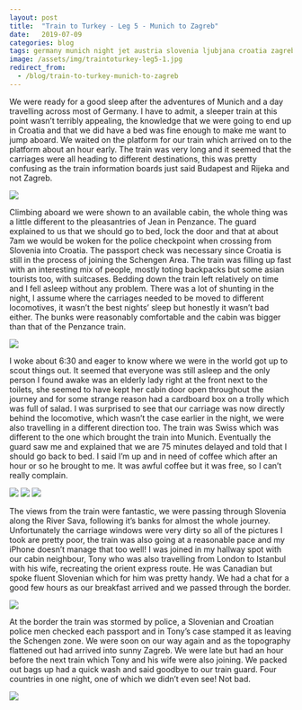 ```yaml
---
layout: post
title:  "Train to Turkey - Leg 5 - Munich to Zagreb"
date:   2019-07-09
categories: blog
tags: germany munich night jet austria slovenia ljubjana croatia zagreb sleeper traintoturkey owen trains rail travel inter-rail
image: /assets/img/traintoturkey-leg5-1.jpg
redirect_from:
  - /blog/train-to-turkey-munich-to-zagreb
---
```


We were ready for a good sleep after the adventures of Munich and a day travelling across most of Germany. I have to admit, a sleeper train at this point wasn’t terribly appealing, the knowledge that we were going to end up in Croatia and that we did have a bed was fine enough to make me want to jump aboard. We waited on the platform for our train which arrived on to the platform about an hour early. The train was very long and it seemed that the carriages were all heading to different destinations, this was pretty confusing as the train information boards just said Budapest and Rijeka and not Zagreb.

![][traintoturkey-leg5-2]

Climbing aboard we were shown to an available cabin, the whole thing was a little different to the pleasantries of Jean in Penzance. The guard explained to us that we should go to bed, lock the door and that at about 7am we would be woken for the police checkpoint when crossing from Slovenia into Croatia. The passport check was necessary since Croatia is still in the process of joining the Schengen Area. The train was filling up fast with an interesting mix of people, mostly toting backpacks but some asian tourists too, with suitcases. Bedding down the train left relatively on time and I fell asleep without any problem. There was a lot of shunting in the night, I assume where the carriages needed to be moved to different locomotives, it wasn’t the best nights’ sleep but honestly it wasn’t bad either. The bunks were reasonably comfortable and the cabin was bigger than that of the Penzance train.

![][traintoturkey-leg5-3]

I woke about 6:30 and eager to know where we were in the world got up to scout things out. It seemed that everyone was still asleep and the only person I found awake was an elderly lady right at the front next to the toilets, she seemed to have kept her cabin door open throughout the journey and for some strange reason had a cardboard box on a trolly which was full of salad. I was surprised to see that our carriage was now directly behind the locomotive, which wasn’t the case earlier in the night, we were also travelling in a different direction too. The train was Swiss which was different to the one which brought the train into Munich. Eventually the guard saw me and explained that we are 75 minutes delayed and told that I should go back to bed. I said I’m up and in need of coffee which after an hour or so he brought to me. It was awful coffee but it was free, so I can’t really complain.

![][traintoturkey-leg5-4]
![][traintoturkey-leg5-5]
![][traintoturkey-leg5-6]

The views from the train were fantastic, we were passing through Slovenia along the River Sava, following it’s banks for almost the whole journey. Unfortunately the carriage windows were very dirty so all of the pictures I took are pretty poor, the train was also going at a reasonable pace and my iPhone doesn’t manage that too well! I was joined in my hallway spot with our cabin neighbour, Tony who was also travelling from London to Istanbul with his wife, recreating the orient express route. He was Canadian but spoke fluent Slovenian which for him was pretty handy. We had a chat for a good few hours as our breakfast arrived and we passed through the border.

![][traintoturkey-leg5-7]

At the border the train was stormed by police, a Slovenian and Croatian police men checked each passport and in Tony’s case stamped it as leaving the Schengen zone. We were soon on our way again and as the topography flattened out had arrived into sunny Zagreb. We were late but had an hour before the next train which Tony and his wife were also joining. We packed out bags up had a quick wash and said goodbye to our train guard. Four countries in one night, one of which we didn’t even see! Not bad.

![][traintoturkey-leg5-8]

[traintoturkey-leg5-1]: /assets/img/traintoturkey-leg5-1.jpg
[traintoturkey-leg5-2]: /assets/img/traintoturkey-leg5-2.jpg
[traintoturkey-leg5-3]: /assets/img/traintoturkey-leg5-3.jpg
[traintoturkey-leg5-4]: /assets/img/traintoturkey-leg5-4.jpg
[traintoturkey-leg5-5]: /assets/img/traintoturkey-leg5-5.jpg
[traintoturkey-leg5-6]: /assets/img/traintoturkey-leg5-6.jpg
[traintoturkey-leg5-7]: /assets/img/traintoturkey-leg5-7.jpg
[traintoturkey-leg5-8]: /assets/img/traintoturkey-leg5-8.jpg

